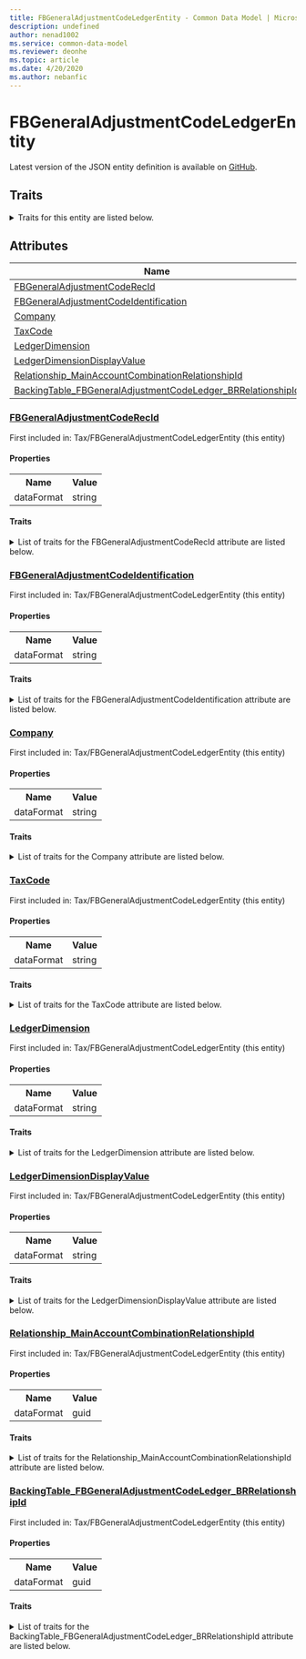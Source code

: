 ```yaml
---
title: FBGeneralAdjustmentCodeLedgerEntity - Common Data Model | Microsoft Docs
description: undefined
author: nenad1002
ms.service: common-data-model
ms.reviewer: deonhe
ms.topic: article
ms.date: 4/20/2020
ms.author: nebanfic
---
```


# FBGeneralAdjustmentCodeLedgerEntity

  
 Latest version of the JSON entity definition is available on <a href="https://github.com/Microsoft/CDM/tree/master/schemaDocuments/core/operationsCommon/Entities/Finance/Tax/FBGeneralAdjustmentCodeLedgerEntity.cdm.json" target="_blank">GitHub</a>.  

## Traits

<details>
<summary>Traits for this entity are listed below.  
</summary>

**is.CDM.entityVersion**  
  <table><tr><th>Parameter</th><th>Value</th><th>Data type</th><th>Explanation</th></tr><tr><td>versionNumber</td><td>"1.0.0"</td><td>string</td><td>semantic version number of the entity</td></tr></table>

**is.application.releaseVersion**  
  <table><tr><th>Parameter</th><th>Value</th><th>Data type</th><th>Explanation</th></tr><tr><td>releaseVersion</td><td>"10.0.13.0"</td><td>string</td><td>semantic version number of the application introducing this entity</td></tr></table>

</details>

## Attributes

|Name|Description|First Included in Instance|
|---|---|---|
|[FBGeneralAdjustmentCodeRecId](#FBGeneralAdjustmentCodeRecId)||<a href="FBGeneralAdjustmentCodeLedgerEntity.md" target="_blank">Tax/FBGeneralAdjustmentCodeLedgerEntity</a>|
|[FBGeneralAdjustmentCodeIdentification](#FBGeneralAdjustmentCodeIdentification)||<a href="FBGeneralAdjustmentCodeLedgerEntity.md" target="_blank">Tax/FBGeneralAdjustmentCodeLedgerEntity</a>|
|[Company](#Company)||<a href="FBGeneralAdjustmentCodeLedgerEntity.md" target="_blank">Tax/FBGeneralAdjustmentCodeLedgerEntity</a>|
|[TaxCode](#TaxCode)||<a href="FBGeneralAdjustmentCodeLedgerEntity.md" target="_blank">Tax/FBGeneralAdjustmentCodeLedgerEntity</a>|
|[LedgerDimension](#LedgerDimension)||<a href="FBGeneralAdjustmentCodeLedgerEntity.md" target="_blank">Tax/FBGeneralAdjustmentCodeLedgerEntity</a>|
|[LedgerDimensionDisplayValue](#LedgerDimensionDisplayValue)||<a href="FBGeneralAdjustmentCodeLedgerEntity.md" target="_blank">Tax/FBGeneralAdjustmentCodeLedgerEntity</a>|
|[Relationship_MainAccountCombinationRelationshipId](#Relationship_MainAccountCombinationRelationshipId)||<a href="FBGeneralAdjustmentCodeLedgerEntity.md" target="_blank">Tax/FBGeneralAdjustmentCodeLedgerEntity</a>|
|[BackingTable_FBGeneralAdjustmentCodeLedger_BRRelationshipId](#BackingTable_FBGeneralAdjustmentCodeLedger_BRRelationshipId)||<a href="FBGeneralAdjustmentCodeLedgerEntity.md" target="_blank">Tax/FBGeneralAdjustmentCodeLedgerEntity</a>|

### <a href=#FBGeneralAdjustmentCodeRecId name="FBGeneralAdjustmentCodeRecId">FBGeneralAdjustmentCodeRecId</a>

First included in: Tax/FBGeneralAdjustmentCodeLedgerEntity (this entity)  

#### Properties

<table><tr><th>Name</th><th>Value</th></tr><tr><td>dataFormat</td><td>string</td></tr></table>

#### Traits

<details>
<summary>List of traits for the FBGeneralAdjustmentCodeRecId attribute are listed below.</summary>

**is.dataFormat.character**  
**is.dataFormat.big**  
**is.dataFormat.array**  
**is.dataFormat.character**  
**is.dataFormat.array**  
</details>

### <a href=#FBGeneralAdjustmentCodeIdentification name="FBGeneralAdjustmentCodeIdentification">FBGeneralAdjustmentCodeIdentification</a>

First included in: Tax/FBGeneralAdjustmentCodeLedgerEntity (this entity)  

#### Properties

<table><tr><th>Name</th><th>Value</th></tr><tr><td>dataFormat</td><td>string</td></tr></table>

#### Traits

<details>
<summary>List of traits for the FBGeneralAdjustmentCodeIdentification attribute are listed below.</summary>

**is.dataFormat.character**  
**is.dataFormat.big**  
**is.dataFormat.array**  
**is.dataFormat.character**  
**is.dataFormat.array**  
</details>

### <a href=#Company name="Company">Company</a>

First included in: Tax/FBGeneralAdjustmentCodeLedgerEntity (this entity)  

#### Properties

<table><tr><th>Name</th><th>Value</th></tr><tr><td>dataFormat</td><td>string</td></tr></table>

#### Traits

<details>
<summary>List of traits for the Company attribute are listed below.</summary>

**is.dataFormat.character**  
**is.dataFormat.big**  
**is.dataFormat.array**  
**is.dataFormat.character**  
**is.dataFormat.array**  
</details>

### <a href=#TaxCode name="TaxCode">TaxCode</a>

First included in: Tax/FBGeneralAdjustmentCodeLedgerEntity (this entity)  

#### Properties

<table><tr><th>Name</th><th>Value</th></tr><tr><td>dataFormat</td><td>string</td></tr></table>

#### Traits

<details>
<summary>List of traits for the TaxCode attribute are listed below.</summary>

**is.dataFormat.character**  
**is.dataFormat.big**  
**is.dataFormat.array**  
**is.dataFormat.character**  
**is.dataFormat.array**  
</details>

### <a href=#LedgerDimension name="LedgerDimension">LedgerDimension</a>

First included in: Tax/FBGeneralAdjustmentCodeLedgerEntity (this entity)  

#### Properties

<table><tr><th>Name</th><th>Value</th></tr><tr><td>dataFormat</td><td>string</td></tr></table>

#### Traits

<details>
<summary>List of traits for the LedgerDimension attribute are listed below.</summary>

**is.dataFormat.character**  
**is.dataFormat.big**  
**is.dataFormat.array**  
**is.dataFormat.character**  
**is.dataFormat.array**  
</details>

### <a href=#LedgerDimensionDisplayValue name="LedgerDimensionDisplayValue">LedgerDimensionDisplayValue</a>

First included in: Tax/FBGeneralAdjustmentCodeLedgerEntity (this entity)  

#### Properties

<table><tr><th>Name</th><th>Value</th></tr><tr><td>dataFormat</td><td>string</td></tr></table>

#### Traits

<details>
<summary>List of traits for the LedgerDimensionDisplayValue attribute are listed below.</summary>

**is.dataFormat.character**  
**is.dataFormat.big**  
**is.dataFormat.array**  
**is.dataFormat.character**  
**is.dataFormat.array**  
</details>

### <a href=#Relationship_MainAccountCombinationRelationshipId name="Relationship_MainAccountCombinationRelationshipId">Relationship_MainAccountCombinationRelationshipId</a>

First included in: Tax/FBGeneralAdjustmentCodeLedgerEntity (this entity)  

#### Properties

<table><tr><th>Name</th><th>Value</th></tr><tr><td>dataFormat</td><td>guid</td></tr></table>

#### Traits

<details>
<summary>List of traits for the Relationship_MainAccountCombinationRelationshipId attribute are listed below.</summary>

**is.dataFormat.character**  
**is.dataFormat.big**  
**is.dataFormat.array**  
**is.dataFormat.guid**  
**means.identity.entityId**  
**is.linkedEntity.identifier**  
Marks the attribute(s) that hold foreign key references to a linked (used as an attribute) entity. This attribute is added to the resolved entity to enumerate the referenced entities.  <table><tr><th>Parameter</th><th>Value</th><th>Data type</th><th>Explanation</th></tr><tr><td>entityReferences</td><td>empty table</td><td>entity</td><td>a reference to the constant entity holding the list of entity references</td></tr></table>

**is.dataFormat.guid**  
**is.dataFormat.character**  
**is.dataFormat.array**  
</details>

### <a href=#BackingTable_FBGeneralAdjustmentCodeLedger_BRRelationshipId name="BackingTable_FBGeneralAdjustmentCodeLedger_BRRelationshipId">BackingTable_FBGeneralAdjustmentCodeLedger_BRRelationshipId</a>

First included in: Tax/FBGeneralAdjustmentCodeLedgerEntity (this entity)  

#### Properties

<table><tr><th>Name</th><th>Value</th></tr><tr><td>dataFormat</td><td>guid</td></tr></table>

#### Traits

<details>
<summary>List of traits for the BackingTable_FBGeneralAdjustmentCodeLedger_BRRelationshipId attribute are listed below.</summary>

**is.dataFormat.character**  
**is.dataFormat.big**  
**is.dataFormat.array**  
**is.dataFormat.guid**  
**means.identity.entityId**  
**is.linkedEntity.identifier**  
Marks the attribute(s) that hold foreign key references to a linked (used as an attribute) entity. This attribute is added to the resolved entity to enumerate the referenced entities.  <table><tr><th>Parameter</th><th>Value</th><th>Data type</th><th>Explanation</th></tr><tr><td>entityReferences</td><td><table><tr><th>entityReference</th><th>attributeReference</th></tr><tr><td><a href="../../../Tables/Finance/FiscalBooksBrazil/Miscellaneous/FBGeneralAdjustmentCodeLedger_BR.md" target="_blank">/core/operationsCommon/Tables/Finance/FiscalBooksBrazil/Miscellaneous/FBGeneralAdjustmentCodeLedger_BR.cdm.json/FBGeneralAdjustmentCodeLedger_BR</a></td><td><a href="../../../Tables/Finance/FiscalBooksBrazil/Miscellaneous/FBGeneralAdjustmentCodeLedger_BR.md#RecId" target="_blank">RecId</a></td></tr></table></td><td>entity</td><td>a reference to the constant entity holding the list of entity references</td></tr></table>

**is.dataFormat.guid**  
**is.dataFormat.character**  
**is.dataFormat.array**  
</details>
